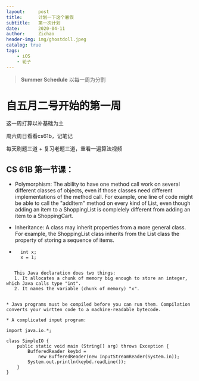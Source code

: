 ```yaml
---
layout:     post
title:      计划一下这个暑假
subtitle:   第一次计划
date:       2020-04-11
author:     Zichao
header-img: img/ghostdoll.jpeg
catalog: true
tags:
    - iOS
    - 轮子
---
```



>**Summer Schedule** 以每一周为分割

# 自五月二号开始的第一周

这一周打算以补基础为主

周六周日看看cs61b，记笔记

每天刷题三道 + 复习老题三道，重看一遍算法视频

## CS 61B 第一节课：

* Polymorphism: The ability to have one method call work on several different classes of objects, even if those classes need different implementations of the method call. For example, one line of code might be able to call the "addItem" method on every kind of List, even though adding an item to a ShoppingList is complelely different from adding an item to a ShoppingCart.

* Inheritance: A class may inherit properties from a more general class. For example, the ShoppingList class inherits from the List class the property of storing a sequence of items.

* ```
    int x;
    x = 1;
 ```

    This Java declaration does two things:
    1. It allocates a chunk of memory big enough to store an integer, which Java calls type "int".
    2. It names the variable (chunk of memory) "x".


* Java programs must be compiled before you can run them. Compilation converts your wirtten code to a machine-readable bytecode.

* A complicated input program:
``` 
    import java.io.*;

    class SimpleIO {
        public static void main (String[] arg) throws Exception {
            BufferedReader keybd = 
                new BufferedReader(new InputStreamReader(System.in));
            System.out.println(keybd.readLine());
        }
    }
```


